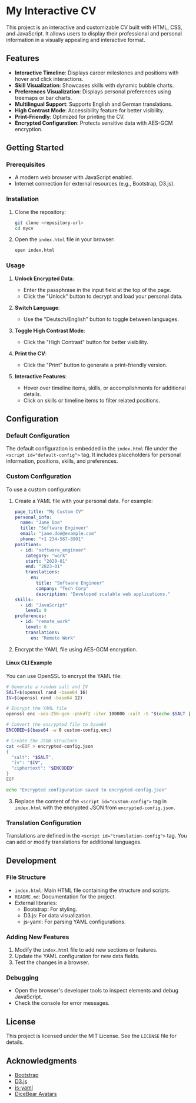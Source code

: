 # My Interactive CV

This project is an interactive and customizable CV built with HTML, CSS, and JavaScript. It allows users to display their professional and personal information in a visually appealing and interactive format.

## Features

- **Interactive Timeline**: Displays career milestones and positions with hover and click interactions.
- **Skill Visualization**: Showcases skills with dynamic bubble charts.
- **Preferences Visualization**: Displays personal preferences using treemaps or bar charts.
- **Multilingual Support**: Supports English and German translations.
- **High Contrast Mode**: Accessibility feature for better visibility.
- **Print-Friendly**: Optimized for printing the CV.
- **Encrypted Configuration**: Protects sensitive data with AES-GCM encryption.

## Getting Started

### Prerequisites

- A modern web browser with JavaScript enabled.
- Internet connection for external resources (e.g., Bootstrap, D3.js).

### Installation

1. Clone the repository:
   ```bash
   git clone <repository-url>
   cd mycv
   ```

2. Open the `index.html` file in your browser:
   ```bash
   open index.html
   ```

### Usage

1. **Unlock Encrypted Data**:
   - Enter the passphrase in the input field at the top of the page.
   - Click the "Unlock" button to decrypt and load your personal data.

2. **Switch Language**:
   - Use the "Deutsch/English" button to toggle between languages.

3. **Toggle High Contrast Mode**:
   - Click the "High Contrast" button for better visibility.

4. **Print the CV**:
   - Click the "Print" button to generate a print-friendly version.

5. **Interactive Features**:
   - Hover over timeline items, skills, or accomplishments for additional details.
   - Click on skills or timeline items to filter related positions.

## Configuration

### Default Configuration

The default configuration is embedded in the `index.html` file under the `<script id="default-config">` tag. It includes placeholders for personal information, positions, skills, and preferences.

### Custom Configuration

To use a custom configuration:
1. Create a YAML file with your personal data. For example:
   ```yaml
   page_title: "My Custom CV"
   personal_info:
     name: "Jane Doe"
     title: "Software Engineer"
     email: "jane.doe@example.com"
     phone: "+1 234-567-8901"
   positions:
     - id: "software_engineer"
       category: "work"
       start: "2020-01"
       end: "2023-01"
       translations:
         en:
           title: "Software Engineer"
           company: "Tech Corp"
           description: "Developed scalable web applications."
   skills:
     - id: "JavaScript"
       level: 9
   preferences:
     - id: "remote_work"
       level: 8
       translations:
         en: "Remote Work"
   ```

2. Encrypt the YAML file using AES-GCM encryption.

#### Linux CLI Example

You can use OpenSSL to encrypt the YAML file:

```bash
# Generate a random salt and IV
SALT=$(openssl rand -base64 16)
IV=$(openssl rand -base64 12)

# Encrypt the YAML file
openssl enc -aes-256-gcm -pbkdf2 -iter 100000 -salt -S "$(echo $SALT | base64 -d | xxd -p)" -iv "$(echo $IV | base64 -d | xxd -p)" -in custom-config.yaml -out custom-config.enc -pass pass:your-passphrase

# Convert the encrypted file to base64
ENCODED=$(base64 -w 0 custom-config.enc)

# Create the JSON structure
cat <<EOF > encrypted-config.json
{
  "salt": "$SALT",
  "iv": "$IV",
  "ciphertext": "$ENCODED"
}
EOF

echo "Encrypted configuration saved to encrypted-config.json"
```

3. Replace the content of the `<script id="custom-config">` tag in `index.html` with the encrypted JSON from `encrypted-config.json`.

### Translation Configuration

Translations are defined in the `<script id="translation-config">` tag. You can add or modify translations for additional languages.

## Development

### File Structure

- `index.html`: Main HTML file containing the structure and scripts.
- `README.md`: Documentation for the project.
- External libraries:
  - Bootstrap: For styling.
  - D3.js: For data visualization.
  - js-yaml: For parsing YAML configurations.

### Adding New Features

1. Modify the `index.html` file to add new sections or features.
2. Update the YAML configuration for new data fields.
3. Test the changes in a browser.

### Debugging

- Open the browser's developer tools to inspect elements and debug JavaScript.
- Check the console for error messages.

## License

This project is licensed under the MIT License. See the `LICENSE` file for details.

## Acknowledgments

- [Bootstrap](https://getbootstrap.com/)
- [D3.js](https://d3js.org/)
- [js-yaml](https://github.com/nodeca/js-yaml)
- [DiceBear Avatars](https://dicebear.com/)

